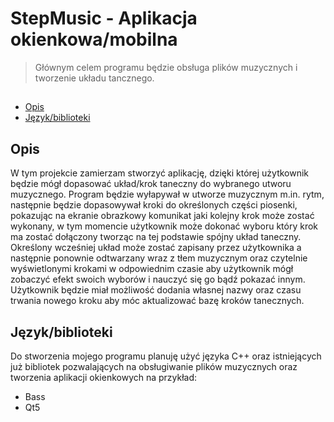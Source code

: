 # StepMusic - Aplikacja okienkowa/mobilna
> Głównym celem programu będzie obsługa plików muzycznych i tworzenie układu tancznego.

## 
* [Opis](#Opis)
* [Język/biblioteki](#Język/biblioteki)


## Opis
W tym projekcie zamierzam stworzyć aplikację, dzięki której użytkownik będzie mógł dopasować układ/krok taneczny do wybranego utworu muzycznego.
Program będzie wyłapywał w utworze muzycznym m.in. rytm, następnie będzie dopasowywał kroki do określonych części piosenki, pokazując na ekranie obrazkowy komunikat jaki kolejny krok może zostać wykonany, w tym momencie użytkownik może dokonać wyboru który krok ma zostać dołączony tworząc na tej podstawie spójny układ taneczny.
Określony wcześniej układ może zostać zapisany przez użytkownika a następnie ponownie odtwarzany wraz z tłem muzycznym oraz
czytelnie wyświetlonymi krokami w odpowiednim czasie aby użytkownik mógł zobaczyć efekt swoich wyborów i nauczyć się go bądź pokazać innym.
Użytkownik będzie miał możliwość dodania własnej nazwy oraz czasu trwania nowego kroku aby móc 
aktualizować bazę kroków tanecznych. 




## Język/biblioteki
Do stworzenia mojego programu planuję użyć języka C++ oraz istniejących już bibliotek pozwalających na obsługiwanie plików muzycznych oraz 
tworzenia aplikacji okienkowych na przykład: 
* Bass
* Qt5

